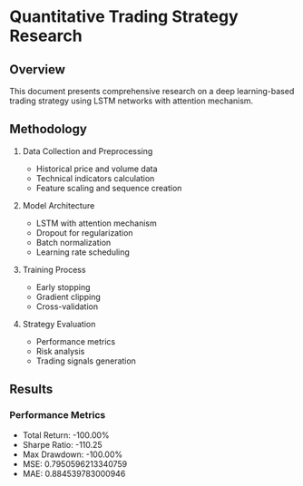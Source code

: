 # Quantitative Trading Strategy Research

## Overview
This document presents comprehensive research on a deep learning-based trading strategy using LSTM networks with attention mechanism.

## Methodology
1. Data Collection and Preprocessing
   - Historical price and volume data
   - Technical indicators calculation
   - Feature scaling and sequence creation

2. Model Architecture
   - LSTM with attention mechanism
   - Dropout for regularization
   - Batch normalization
   - Learning rate scheduling

3. Training Process
   - Early stopping
   - Gradient clipping
   - Cross-validation

4. Strategy Evaluation
   - Performance metrics
   - Risk analysis
   - Trading signals generation
    
## Results

### Performance Metrics
- Total Return: -100.00%
- Sharpe Ratio: -110.25
- Max Drawdown: -100.00%
- MSE: 0.7950596213340759
- MAE: 0.884539783000946

